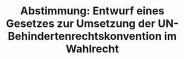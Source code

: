 ---
abstimmung:
  abstimmung: 2
  bundestagssitzung: 87
  datum: 15. März 2019
  legislaturperiode: 19
categories:
- Todo
data:
- title: Abstimmungsergebnis 20190315_2-data.pdf
  url: /res/2021-btw/abstimmungsergebnisse/20190315_2-data.pdf
- title: Abstimmungsergebnis 20190315_2_xls-data.xls
  url: /res/2021-btw/abstimmungsergebnisse/20190315_2_xls-data.xls
- title: Abstimmungsergebnis 20190315_2_xls-datacsv
  url: /res/2021-btw/abstimmungsergebnisse/csv/20190315_2_xls-datacsv
ergebnis:
  AfD:
    enthaltung: 62
    gesamt: 91
    ja: 0
    nein: 2
    nichtabgegeben: 27
    ungueltig: 0
  Bündnis 90/Die Grünen:
    enthaltung: 0
    gesamt: 67
    ja: 60
    nein: 0
    nichtabgegeben: 7
    ungueltig: 0
  Die Linke:
    enthaltung: 0
    gesamt: 69
    ja: 48
    nein: 1
    nichtabgegeben: 20
    ungueltig: 0
  FDP:
    enthaltung: 0
    gesamt: 80
    ja: 61
    nein: 0
    nichtabgegeben: 19
    ungueltig: 0
  cdu/csu:
    enthaltung: 0
    gesamt: 246
    ja: 0
    nein: 218
    nichtabgegeben: 28
    ungueltig: 0
  file: 20190315_2_xls-data.xls
  fraktionslos:
    enthaltung: 2
    gesamt: 4
    ja: 1
    nein: 0
    nichtabgegeben: 1
    ungueltig: 0
  spd:
    enthaltung: 0
    gesamt: 152
    ja: 0
    nein: 126
    nichtabgegeben: 26
    ungueltig: 0
layout: abstimmung
links:
- title: Link zu bundestag.de
  url: https://www.bundestag.de/parlament/plenum/abstimmung/abstimmung?id=587
preview: 'Deutscher Bundestag


  87. Sitzung des Deutschen Bundestages

  am Freitag, 15. März 2019


  Endgültiges Ergebnis der Namentlichen Abstimmung Nr. 2


  Gesetzentwurf der Abgeordneten Corinna Rüffer, Anja Hajduk, Britta Haßelmann, weiterer

  Abgeordneter und der Fraktion DIE LINKE.

  Entwurf eines Gesetzes zur Umsetzung der UN-Behindertenrechtskonvention im Wahlrecht

  - Drucksachen 19/4568 und 19/8177 -'
tags:
- Todo
title: 'Abstimmung: Entwurf eines Gesetzes zur Umsetzung der UN-Behindertenrechtskonvention
  im Wahlrecht'
---